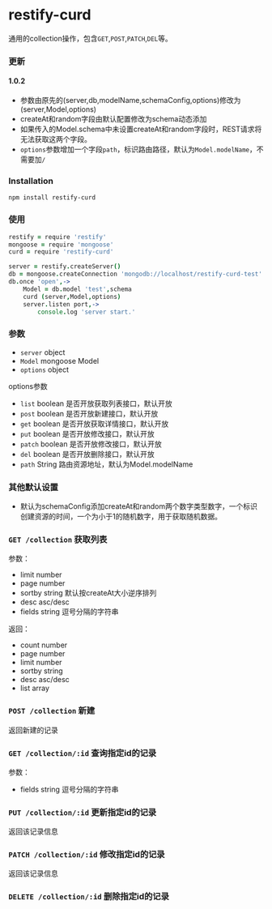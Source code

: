 # restify-curd

通用的collection操作，包含`GET`,`POST`,`PATCH`,`DEL`等。

### 更新

#### 1.0.2

* 参数由原先的(server,db,modelName,schemaConfig,options)修改为(server,Model,options)
* createAt和random字段由默认配置修改为schema动态添加
* 如果传入的Model.schema中未设置createAt和random字段时，REST请求将无法获取这两个字段。
* `options`参数增加一个字段`path`，标识路由路径，默认为`Model.modelName`，不需要加`/`





### Installation

    npm install restify-curd

### 使用

``` coffee
restify = require 'restify'
mongoose = require 'mongoose'
curd = require 'restify-curd'

server = restify.createServer()
db = mongoose.createConnection 'mongodb://localhost/restify-curd-test'
db.once 'open',->
    Model = db.model 'test',schema
    curd (server,Model,options)
    server.listen port,->
        console.log 'server start.'
```

### 参数

* `server` object
* `Model` mongoose Model
* `options` object

options参数
* `list` boolean 是否开放获取列表接口，默认开放
* `post` boolean 是否开放新建接口，默认开放
* `get` boolean 是否开放获取详情接口，默认开放
* `put` boolean 是否开放修改接口，默认开放
* `patch` boolean 是否开放修改接口，默认开放
* `del` boolean 是否开放删除接口，默认开放
* `path` String 路由资源地址，默认为Model.modelName

### 其他默认设置

* 默认为schemaConfig添加createAt和random两个数字类型数字，一个标识创建资源的时间，一个为小于1的随机数字，用于获取随机数据。

### `GET /collection` 获取列表
参数：
* limit number
* page number
* sortby string 默认按createAt大小逆序排列
* desc asc/desc
* fields string 逗号分隔的字符串

返回：

* count number
* page number
* limit number
* sortby string
* desc asc/desc
* list array

### `POST /collection` 新建
返回新建的记录

### `GET /collection/:id` 查询指定id的记录
参数：
* fields string 逗号分隔的字符串

### `PUT /collection/:id` 更新指定id的记录
返回该记录信息

### `PATCH /collection/:id` 修改指定id的记录
返回该记录信息

### `DELETE /collection/:id` 删除指定id的记录